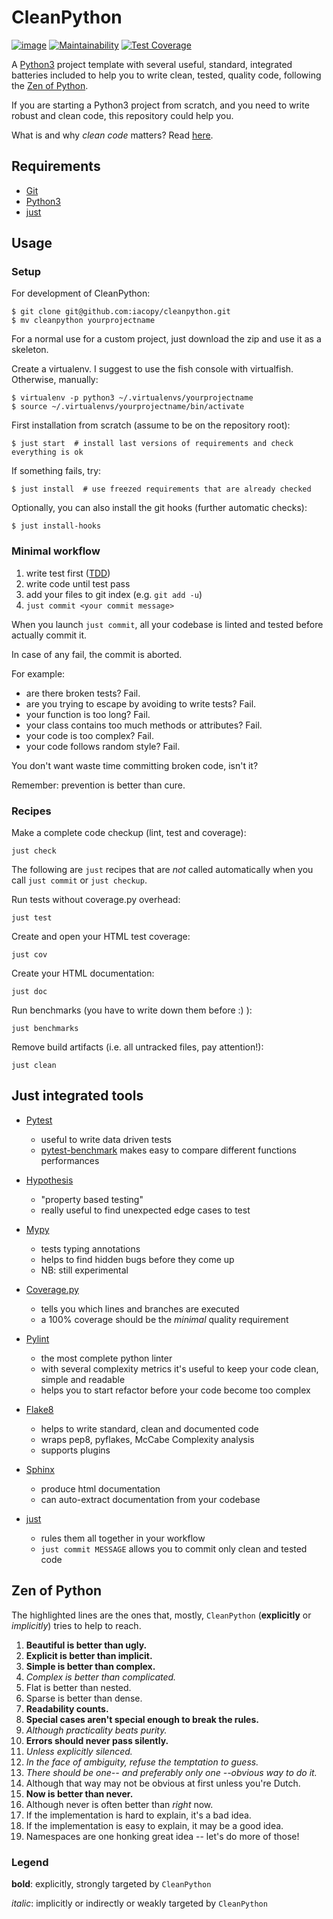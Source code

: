 CleanPython
===========

[![image](https://travis-ci.org/iacopy/cleanpython.svg?branch=master)](https://travis-ci.org/iacopy/cleanpython)
[![Maintainability](https://api.codeclimate.com/v1/badges/142fbb415a2d6f66b804/maintainability)](https://codeclimate.com/github/iacopy/cleanpython/maintainability)
[![Test Coverage](https://api.codeclimate.com/v1/badges/142fbb415a2d6f66b804/test_coverage)](https://codeclimate.com/github/iacopy/cleanpython/test_coverage)

A [Python3](https://docs.python.org/3/) project template with several
useful, standard, integrated batteries included to help you to write
clean, tested, quality code, following the [Zen of
Python](#zen-of-python).

If you are starting a Python3 project from scratch, and you need to
write robust and clean code, this repository could help you.

What is and why *clean code* matters? Read
[here](https://www.butterfly.com.au/blog/website-development/clean-high-quality-code-a-guide-on-how-to-become-a-better-programmer).

Requirements
------------

- [Git](https://git-scm.com)
- [Python3](https://docs.python.org/3/)
- [just](https://github.com/casey/just)

Usage
-----

### Setup

For development of CleanPython:

    $ git clone git@github.com:iacopy/cleanpython.git
    $ mv cleanpython yourprojectname

For a normal use for a custom project, just download the zip and use it
as a skeleton.

Create a virtualenv. I suggest to use the fish console with virtualfish.
Otherwise, manually:

    $ virtualenv -p python3 ~/.virtualenvs/yourprojectname
    $ source ~/.virtualenvs/yourprojectname/bin/activate

First installation from scratch (assume to be on the repository root):

    $ just start  # install last versions of requirements and check everything is ok

If something fails, try:

    $ just install  # use freezed requirements that are already checked

Optionally, you can also install the git hooks (further automatic
checks):

    $ just install-hooks

### Minimal workflow

1. write test first
    ([TDD](https://en.wikipedia.org/wiki/Test-driven_development))
2. write code until test pass
3. add your files to git index (e.g. `git add -u`)
4. `just commit <your commit message>`

When you launch `just commit`, all your codebase is linted and tested
before actually commit it.

In case of any fail, the commit is aborted.

For example:

- are there broken tests? Fail.
- are you trying to escape by avoiding to write tests? Fail.
- your function is too long? Fail.
- your class contains too much methods or attributes? Fail.
- your code is too complex? Fail.
- your code follows random style? Fail.

You don\'t want waste time committing broken code, isn\'t it?

Remember: prevention is better than cure.

### Recipes

Make a complete code checkup (lint, test and coverage):

    just check

The following are `just` recipes that are *not* called automatically
when you call `just commit` or `just checkup`.

Run tests without coverage.py overhead:

    just test

Create and open your HTML test coverage:

    just cov

Create your HTML documentation:

    just doc

Run benchmarks (you have to write down them before :) ):

    just benchmarks

Remove build artifacts (i.e. all untracked files, pay attention!):

    just clean

Just integrated tools
---------------------

- [Pytest](https://docs.pytest.org)
    - useful to write data driven tests
    - [pytest-benchmark](http://pytest-benchmark.readthedocs.io/en/latest/) makes easy to compare different functions performances
- [Hypothesis](https://hypothesis.readthedocs.io)
    - \"property based testing\"
    - really useful to find unexpected edge cases to test

- [Mypy](http://mypy.readthedocs.io)
    - tests typing annotations
    - helps to find hidden bugs before they come up
    - NB: still experimental

- [Coverage.py](http://coverage.readthedocs.io)
    - tells you which lines and branches are executed
    - a 100% coverage should be the *minimal* quality requirement

- [Pylint](https://www.pylint.org)
    - the most complete python linter
    - with several complexity metrics it\'s useful to keep your code clean, simple and readable
    - helps you to start refactor before your code become too complex

- [Flake8](http://flake8.readthedocs.io)
    - helps to write standard, clean and documented code
    - wraps pep8, pyflakes, McCabe Complexity analysis
    - supports plugins

- [Sphinx](http://www.sphinx-doc.org/en/stable/)
    - produce html documentation
    - can auto-extract documentation from your codebase

- [just](https://github.com/casey/just)
    - rules them all together in your workflow
    - `just commit MESSAGE` allows you to commit only clean and tested code

Zen of Python
-------------

The highlighted lines are the ones that, mostly, `CleanPython`
(**explicitly** or *implicitly*) tries to help to reach.

1. **Beautiful is better than ugly.**
2. **Explicit is better than implicit.**
3. **Simple is better than complex.**
4. *Complex is better than complicated.*
5. Flat is better than nested.
6. Sparse is better than dense.
7. **Readability counts.**
8. **Special cases aren\'t special enough to break the rules.**
9. *Although practicality beats purity.*
10. **Errors should never pass silently.**
11. *Unless explicitly silenced.*
12. *In the face of ambiguity, refuse the temptation to guess.*
13. *There should be one\-- and preferably only one \--obvious way to do
    it.*
14. Although that way may not be obvious at first unless you\'re Dutch.
15. **Now is better than never.**
16. Although never is often better than *right* now.
17. If the implementation is hard to explain, it\'s a bad idea.
18. If the implementation is easy to explain, it may be a good idea.
19. Namespaces are one honking great idea \-- let\'s do more of those!

### Legend

**bold**: explicitly, strongly targeted by `CleanPython`

*italic*: implicitly or indirectly or weakly targeted by `CleanPython`
